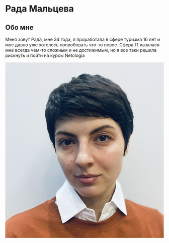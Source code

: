 # Рада Мальцева


## Обо мне 

Меня зовут Рада, мне 34 года, я проработала в сфере туризма 16 лет и мне давно уже хотелось попробовать что-то новое. Сфера IT казалася мне всегда чем-то сложным и не достижимым, но я все таки решила рискнуть и пойти на курсы Netologia

![](/img/myfoto.jpg)
